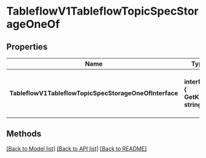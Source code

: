 # TableflowV1TableflowTopicSpecStorageOneOf

## Properties

Name | Type | Description | Notes
------------ | ------------- | ------------- | -------------
**TableflowV1TableflowTopicSpecStorageOneOfInterface** | **interface { GetKind() string }** | An interface that can hold any of the proper implementing types |

## Methods


[[Back to Model list]](../README.md#documentation-for-models) [[Back to API list]](../README.md#documentation-for-api-endpoints) [[Back to README]](../README.md)


